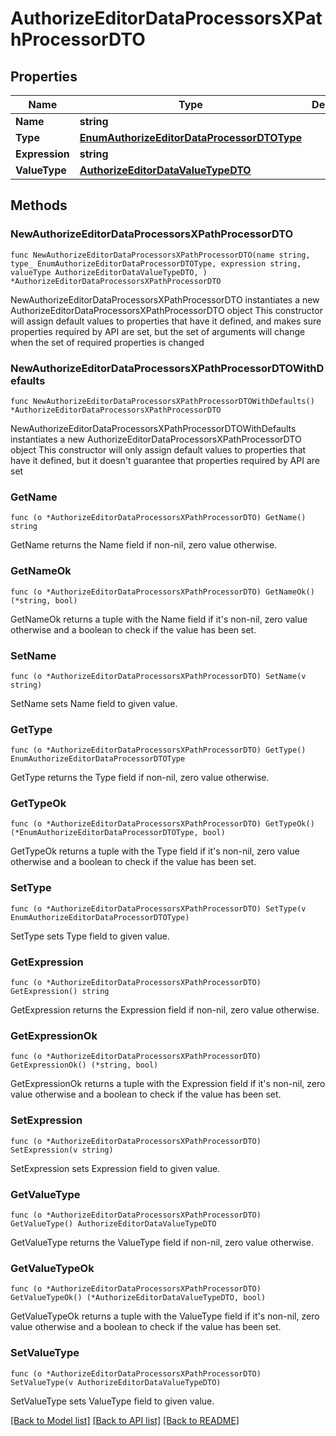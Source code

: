 # AuthorizeEditorDataProcessorsXPathProcessorDTO

## Properties

Name | Type | Description | Notes
------------ | ------------- | ------------- | -------------
**Name** | **string** |  | 
**Type** | [**EnumAuthorizeEditorDataProcessorDTOType**](EnumAuthorizeEditorDataProcessorDTOType.md) |  | 
**Expression** | **string** |  | 
**ValueType** | [**AuthorizeEditorDataValueTypeDTO**](AuthorizeEditorDataValueTypeDTO.md) |  | 

## Methods

### NewAuthorizeEditorDataProcessorsXPathProcessorDTO

`func NewAuthorizeEditorDataProcessorsXPathProcessorDTO(name string, type_ EnumAuthorizeEditorDataProcessorDTOType, expression string, valueType AuthorizeEditorDataValueTypeDTO, ) *AuthorizeEditorDataProcessorsXPathProcessorDTO`

NewAuthorizeEditorDataProcessorsXPathProcessorDTO instantiates a new AuthorizeEditorDataProcessorsXPathProcessorDTO object
This constructor will assign default values to properties that have it defined,
and makes sure properties required by API are set, but the set of arguments
will change when the set of required properties is changed

### NewAuthorizeEditorDataProcessorsXPathProcessorDTOWithDefaults

`func NewAuthorizeEditorDataProcessorsXPathProcessorDTOWithDefaults() *AuthorizeEditorDataProcessorsXPathProcessorDTO`

NewAuthorizeEditorDataProcessorsXPathProcessorDTOWithDefaults instantiates a new AuthorizeEditorDataProcessorsXPathProcessorDTO object
This constructor will only assign default values to properties that have it defined,
but it doesn't guarantee that properties required by API are set

### GetName

`func (o *AuthorizeEditorDataProcessorsXPathProcessorDTO) GetName() string`

GetName returns the Name field if non-nil, zero value otherwise.

### GetNameOk

`func (o *AuthorizeEditorDataProcessorsXPathProcessorDTO) GetNameOk() (*string, bool)`

GetNameOk returns a tuple with the Name field if it's non-nil, zero value otherwise
and a boolean to check if the value has been set.

### SetName

`func (o *AuthorizeEditorDataProcessorsXPathProcessorDTO) SetName(v string)`

SetName sets Name field to given value.


### GetType

`func (o *AuthorizeEditorDataProcessorsXPathProcessorDTO) GetType() EnumAuthorizeEditorDataProcessorDTOType`

GetType returns the Type field if non-nil, zero value otherwise.

### GetTypeOk

`func (o *AuthorizeEditorDataProcessorsXPathProcessorDTO) GetTypeOk() (*EnumAuthorizeEditorDataProcessorDTOType, bool)`

GetTypeOk returns a tuple with the Type field if it's non-nil, zero value otherwise
and a boolean to check if the value has been set.

### SetType

`func (o *AuthorizeEditorDataProcessorsXPathProcessorDTO) SetType(v EnumAuthorizeEditorDataProcessorDTOType)`

SetType sets Type field to given value.


### GetExpression

`func (o *AuthorizeEditorDataProcessorsXPathProcessorDTO) GetExpression() string`

GetExpression returns the Expression field if non-nil, zero value otherwise.

### GetExpressionOk

`func (o *AuthorizeEditorDataProcessorsXPathProcessorDTO) GetExpressionOk() (*string, bool)`

GetExpressionOk returns a tuple with the Expression field if it's non-nil, zero value otherwise
and a boolean to check if the value has been set.

### SetExpression

`func (o *AuthorizeEditorDataProcessorsXPathProcessorDTO) SetExpression(v string)`

SetExpression sets Expression field to given value.


### GetValueType

`func (o *AuthorizeEditorDataProcessorsXPathProcessorDTO) GetValueType() AuthorizeEditorDataValueTypeDTO`

GetValueType returns the ValueType field if non-nil, zero value otherwise.

### GetValueTypeOk

`func (o *AuthorizeEditorDataProcessorsXPathProcessorDTO) GetValueTypeOk() (*AuthorizeEditorDataValueTypeDTO, bool)`

GetValueTypeOk returns a tuple with the ValueType field if it's non-nil, zero value otherwise
and a boolean to check if the value has been set.

### SetValueType

`func (o *AuthorizeEditorDataProcessorsXPathProcessorDTO) SetValueType(v AuthorizeEditorDataValueTypeDTO)`

SetValueType sets ValueType field to given value.



[[Back to Model list]](../README.md#documentation-for-models) [[Back to API list]](../README.md#documentation-for-api-endpoints) [[Back to README]](../README.md)


